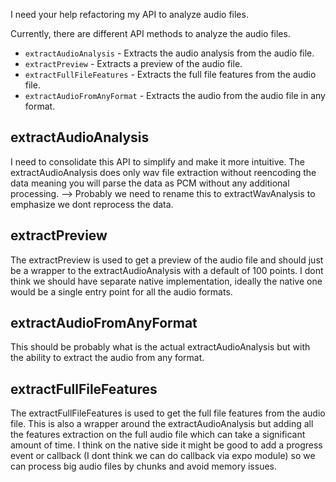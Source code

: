 I need your help refactoring my API to analyze audio files.

Currently, there are different API methods to analyze the audio files.

- `extractAudioAnalysis` - Extracts the audio analysis from the audio file.
- `extractPreview` - Extracts a preview of the audio file.
- `extractFullFileFeatures` - Extracts the full file features from the audio file.
- `extractAudioFromAnyFormat` - Extracts the audio from the audio file in any format.

## extractAudioAnalysis

I need to consolidate this API to simplify and make it more intuitive.
The extractAudioAnalysis does only wav file extraction without reencoding the data meaning you will parse the data as PCM without any additional processing.
--> Probably we need to rename this to extractWavAnalysis to emphasize we dont reprocess the data.

## extractPreview

The extractPreview is used to get a preview of the audio file and should just be a wrapper to the extractAudioAnalysis with a default of 100 points. I dont think we should have separate native implementation, ideally the native one would be a single entry point for all the audio formats.

## extractAudioFromAnyFormat

This should be probably what is the actual extractAudioAnalysis but with the ability to extract the audio from any format.


## extractFullFileFeatures

The extractFullFileFeatures is used to get the full file features from the audio file. This is also a wrapper around the extractAudioAnalysis but adding all the features extraction on the full audio file which can take a significant amount of time. I think on the native side it might be good to add a progress event or callback (I dont think we can do callback via expo module) so we can process big audio files by chunks and avoid memory issues.






